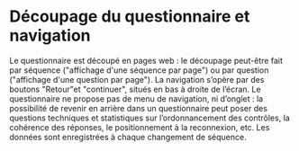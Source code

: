 # Découpage du questionnaire et navigation

Le questionnaire est découpé en pages web : le découpage peut-être fait par séquence ("affichage d'une séquence par page") ou par question ("affichage d'une question par page").
La navigation s’opère par des boutons "Retour"et "continuer", situés en bas à droite de l’écran. Le questionnaire ne propose pas de menu de navigation, ni d’onglet : la possibilité de revenir en arrière dans un questionnaire peut poser des questions techniques et statistiques sur l’ordonnancement des contrôles, la cohérence des réponses, le positionnement à la reconnexion, etc.
Les données sont enregistrées à chaque changement de séquence.
